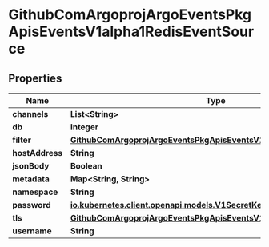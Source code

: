 

# GithubComArgoprojArgoEventsPkgApisEventsV1alpha1RedisEventSource


## Properties

Name | Type | Description | Notes
------------ | ------------- | ------------- | -------------
**channels** | **List&lt;String&gt;** |  |  [optional]
**db** | **Integer** |  |  [optional]
**filter** | [**GithubComArgoprojArgoEventsPkgApisEventsV1alpha1EventSourceFilter**](GithubComArgoprojArgoEventsPkgApisEventsV1alpha1EventSourceFilter.md) |  |  [optional]
**hostAddress** | **String** |  |  [optional]
**jsonBody** | **Boolean** |  |  [optional]
**metadata** | **Map&lt;String, String&gt;** |  |  [optional]
**namespace** | **String** |  |  [optional]
**password** | [**io.kubernetes.client.openapi.models.V1SecretKeySelector**](io.kubernetes.client.openapi.models.V1SecretKeySelector.md) |  |  [optional]
**tls** | [**GithubComArgoprojArgoEventsPkgApisEventsV1alpha1TLSConfig**](GithubComArgoprojArgoEventsPkgApisEventsV1alpha1TLSConfig.md) |  |  [optional]
**username** | **String** |  |  [optional]




